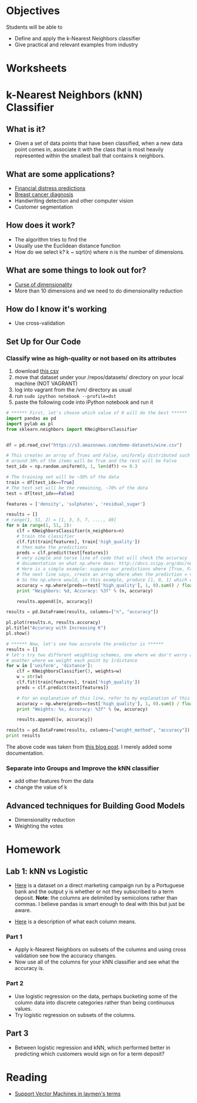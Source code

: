 # Objectives
Students will be able to
- Define and apply the k-Nearest Neighbors classifier
- Give practical and relevant examples from industry

# Worksheets

# k-Nearest Neighbors (kNN) Classifier
## What is it?
- Given a set of data points that have been classified, when a new data point comes in, associate it with the class that is most heavily represented within the smallest ball that contains k neighbors.

## What are some applications?
- [Financial distress predictions](http://www.academia.edu/4607757/Application_of_K-Nearest_Neighbor_KNN_Approach_for_Predicting_Economic_Events_Theoretical_Background)
- [Breast cancer diagnosis](http://www.ncbi.nlm.nih.gov/pmc/articles/PMC2243774/)
- Handwriting detection and other computer vision
- Customer segmentation

## How does it work?
- The algorithm tries to find the
- Usually use the Euclidean distance function
- How do we select k? k ~ sqrt(n) where n is the number of dimensions.

## What are some things to look out for?
- [Curse of dimensionality](http://en.wikipedia.org/wiki/Curse_of_dimensionality)
- More than 10 dimensions and we need to do dimensionality reduction

## How do I know it's working
- Use cross-validation

## Set Up for Our Code
### Classify wine as high-quality or not based on its attributes

1. download [this csv]()
2. move that dataset under your /repos/datasets/ directory on your local machine (NOT VAGRANT)
3. log into vagrant from the /vm/ directory as usual
5. run `sudo ipython notebook --profile=dst`
6. paste the following code into iPython notebook and run it

```python
# ****** First, let's choose which value of K will do the best ******
import pandas as pd
import pylab as pl
from sklearn.neighbors import KNeighborsClassifier


df = pd.read_csv("https://s3.amazonaws.com/demo-datasets/wine.csv")

# This creates an array of Trues and False, uniformly distributed such that
# around 30% of the items will be True and the rest will be False
test_idx = np.random.uniform(0, 1, len(df)) <= 0.3

# The training set will be ~30% of the data
train = df[test_idx==True]
# The test set will be the remaining, ~70% of the data
test = df[test_idx==False]

features = ['density', 'sulphates', 'residual_sugar']

results = []
# range(1, 51, 2) = [1, 3, 5, 7, ...., 49]
for n in range(1, 51, 2):
    clf = KNeighborsClassifier(n_neighbors=n)
    # train the classifier
    clf.fit(train[features], train['high_quality'])
    # then make the predictions
    preds = clf.predict(test[features])
    # very simple and terse line of code that will check the accuracy
    # documentation on what np.where does: http://docs.scipy.org/doc/numpy/reference/generated/numpy.where.html
    # Here is a simple example: suppose our predictions where [True, False, True] and the correct values were [True, True, True]
    # The next line says, create an array where when the prediction = correct value, the value is 1, and if not the value is 0.
    # So the np.where would, in this example, produce [1, 0, 1] which would be summed to be 2 and then divided by 3.0 to get 66% accuracy
    accuracy = np.where(preds==test['high_quality'], 1, 0).sum() / float(len(test))
    print "Neighbors: %d, Accuracy: %3f" % (n, accuracy)

    results.append([n, accuracy])

results = pd.DataFrame(results, columns=["n", "accuracy"])

pl.plot(results.n, results.accuracy)
pl.title("Accuracy with Increasing K")
pl.show()

# ****** Now, let's see how accurate the predictor is ******
results = []
# let's try two different weighting schemes, one where we don't worry about the distance
# another where we weight each point by 1/distance
for w in ['uniform', 'distance']:
    clf = KNeighborsClassifier(3, weights=w)
    w = str(w)
    clf.fit(train[features], train['high_quality'])
    preds = clf.predict(test[features])

    # For an explanation of this line, refer to my explanation of this same line above
    accuracy = np.where(preds==test['high_quality'], 1, 0).sum() / float(len(test))
    print "Weights: %s, Accuracy: %3f" % (w, accuracy)

    results.append([w, accuracy])

results = pd.DataFrame(results, columns=["weight_method", "accuracy"])
print results
```

The above code was taken from [this blog post](http://blog.yhathq.com/posts/classification-using-knn-and-python.html). I merely added some documentation.

### Separate into Groups and Improve the kNN classifier
- add other features from the data
- change the value of k


## Advanced techniques for Building Good Models
- Dimensionality reduction
- Weighting the votes

# Homework
## Lab 1: kNN vs Logistic
- [Here](https://s3-us-west-2.amazonaws.com/ga-dat-2015-suneel/datasets/bank-additional-full.csv) is a dataset on a direct marketing campaign run by a Portuguese bank and the output y is whether or not they subscribed to a term deposit.
**Note**: the columns are delimited by semicolons rather than commas. I believe pandas is smart enough to deal with this but just be aware.

- [Here](https://s3-us-west-2.amazonaws.com/ga-dat-2015-suneel/datasets/bank-additional-names.txt) is a description of what each column means.

### Part 1
- Apply k-Nearest Neighbors on subsets of the columns and using cross validation see how the accuracy changes.
- Now use all of the columns for your kNN classifier and see what the accuracy is.

### Part 2
- Use logistic regression on the data, perhaps bucketing some of the column data into discrete categories rather than being continuous values.
- Try logistic regression on subsets of the columns.

## Part 3
- Between logistic regression and kNN, which performed better in predicting which customers would sign on for a term deposit?

# Reading
- [Support Vector Machines in laymen's terms](http://www.quora.com/What-does-support-vector-machine-SVM-mean-in-laymans-terms)
